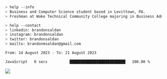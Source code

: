 ````bash
> help --info
> Business and Computer Science student based in Levittown, PA.
> Freshman at Wake Technical Community College majoring in Business Administration.
````

````bash
> help --contact
> linkedin: brandonsaldan
> instagram: brandonsaldan
> twitter: brandonsaldan
> mailto: brandonmsaldan@gmail.com
````

<!--START_SECTION:waka-->

```txt
From: 14 August 2023 - To: 21 August 2023

JavaScript   0 secs          █████████████████████████   100.00 %
```

<!--END_SECTION:waka-->

![](https://komarev.com/ghpvc/?username=brandonsaldan&color=6A8AFF)
